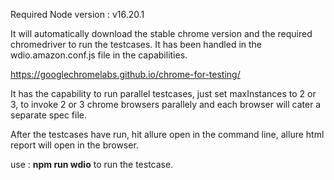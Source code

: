 Required Node version : v16.20.1

It will automatically download the stable chrome version and the required chromedriver to run the testcases. It has been handled in the wdio.amazon.conf.js file in the capabilities.

https://googlechromelabs.github.io/chrome-for-testing/

It has the capability to run parallel testcases, just set maxInstances to 2 or 3, to invoke 2 or 3 chrome browsers parallely and each browser will cater a separate spec file.

After the testcases have run, hit allure open in the command line, allure html report will open in the browser.

use : **npm run wdio** to run the testcase.
